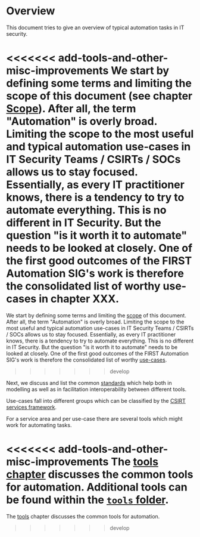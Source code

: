 # Overview

This document tries to give an overview of typical automation tasks in IT security.

<<<<<<< add-tools-and-other-misc-improvements
We start by defining some terms and limiting the scope of this document (see chapter [Scope](./scope.md)). After all, the term "Automation" is overly broad. Limiting the scope to the most useful and typical automation use-cases in IT Security Teams / CSIRTs / SOCs allows us to stay focused. Essentially, as every IT practitioner knows, there is a tendency to try to automate everything. This is no different in IT Security. But the question "is it worth it to automate" needs to be looked at closely. One of the  first good outcomes of the FIRST Automation SIG's work is therefore the consolidated list of worthy use-cases in chapter XXX.
=======
We start by defining some terms and limiting the [scope](scope.md) of this document. After all, the term "Automation" is overly broad. Limiting the scope to the most useful and typical automation use-cases in IT Security Teams / CSIRTs / SOCs allows us to stay focused. Essentially, as every IT practitioner knows, there is a tendency to try to automate everything. This is no different in IT Security. But the question "is it worth it to automate" needs to be looked at closely. One of the  first good outcomes of the FIRST Automation SIG's work is therefore the consolidated list of worthy [use-cases](use-cases/). 
>>>>>>> develop

Next, we discuss and list the common [standards](standards_and_related_work.md) which help both in modelling as well as in facilitation interoperability between different tools.

Use-cases fall into different groups which can be classified by the [CSIRT services framework](https://www.first.org/standards/frameworks/csirts/csirt_services_framework_v2-1).

For a service area and per use-case there are several tools which might work for automating tasks.

<<<<<<< add-tools-and-other-misc-improvements
The [tools chapter](./services-tools.md) discusses the common tools for automation.
Additional tools can be found within the [`tools` folder](./tools/tools.yaml).
=======
The [tools](tools/) chapter discusses the common tools for automation. 
>>>>>>> develop

